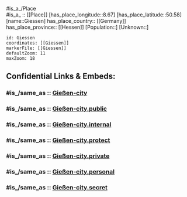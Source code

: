 ﻿---
confidential: public
isDeleted: false
location:
- 50.58
- 8.67
mapmarker: city
mapzoom:
- 7
- 12
SpocWebEntityId: 30451
tags:
- geo/City
type: City
---

#is_a_/Place  
#is_a_ :: [[Place]] 
[has_place_longitude::8.67] 
[has_place_latitude::50.58] 
[name::Giessen] 
has_place_country:: [[Germany]]  
has_place_province:: [[Hessen]] 
[Population::] 
[Unknown::] 


```leaflet
id: Giessen
coordinates: [[Giessen]] 
markerFile: [[Giessen]] 
defaultZoom: 11 
maxZoom: 18
```


## Confidential Links & Embeds: 

### #is_/same_as :: [Gießen-city](/_Standards/Earth/Continent/Europe/Europe~Central/Germany/Germany~West/Hessen/counties~Hessen/Gießen/cities~Gießen/Gießen-city.md) 

### #is_/same_as :: [Gießen-city.public](/_public/Earth/Continent/Europe/Europe~Central/Germany/Germany~West/Hessen/counties~Hessen/Gießen/cities~Gießen/Gießen-city.public.md) 

### #is_/same_as :: [Gießen-city.internal](/_internal/Earth/Continent/Europe/Europe~Central/Germany/Germany~West/Hessen/counties~Hessen/Gießen/cities~Gießen/Gießen-city.internal.md) 

### #is_/same_as :: [Gießen-city.protect](/_protect/Earth/Continent/Europe/Europe~Central/Germany/Germany~West/Hessen/counties~Hessen/Gießen/cities~Gießen/Gießen-city.protect.md) 

### #is_/same_as :: [Gießen-city.private](/_private/Earth/Continent/Europe/Europe~Central/Germany/Germany~West/Hessen/counties~Hessen/Gießen/cities~Gießen/Gießen-city.private.md) 

### #is_/same_as :: [Gießen-city.personal](/_personal/Earth/Continent/Europe/Europe~Central/Germany/Germany~West/Hessen/counties~Hessen/Gießen/cities~Gießen/Gießen-city.personal.md) 

### #is_/same_as :: [Gießen-city.secret](/_secret/Earth/Continent/Europe/Europe~Central/Germany/Germany~West/Hessen/counties~Hessen/Gießen/cities~Gießen/Gießen-city.secret.md)

